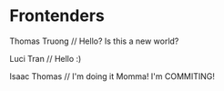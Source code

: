 # Frontenders
Thomas Truong
// Hello? Is this a new world?

Luci Tran
// Hello :)

Isaac Thomas 
// I'm doing it Momma! I'm COMMITING!
